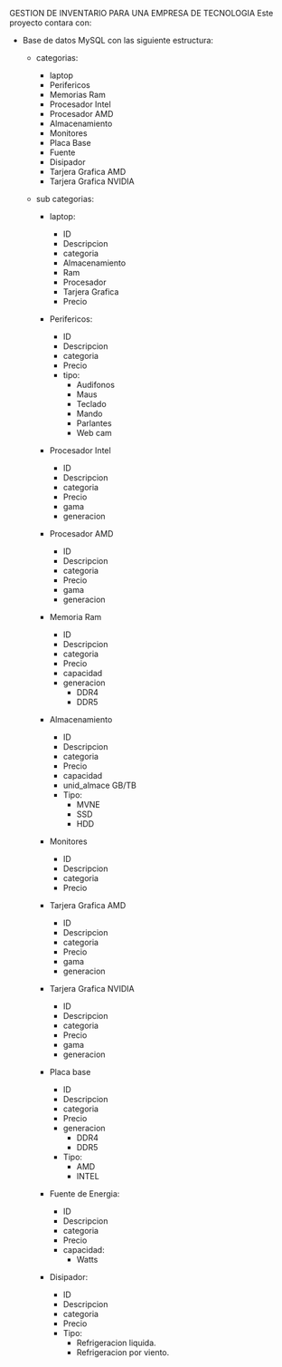 GESTION DE INVENTARIO PARA UNA EMPRESA DE TECNOLOGIA
Este proyecto contara con:
 - Base de datos MySQL con las siguiente estructura:
    - categorias:
        - laptop
        - Perifericos
        - Memorias Ram
        - Procesador Intel
        - Procesador AMD
        - Almacenamiento
        - Monitores
        - Placa Base
        - Fuente
        - Disipador
        - Tarjera Grafica AMD
        - Tarjera Grafica NVIDIA
    
    - sub categorias:
        - laptop:
            - ID
            - Descripcion
            - categoria
            - Almacenamiento
            - Ram
            - Procesador
            - Tarjera Grafica
            - Precio
       
        - Perifericos:
            - ID
            - Descripcion
            - categoria
            - Precio
            - tipo:
                - Audifonos
                - Maus
                - Teclado
                - Mando
                - Parlantes
                - Web cam

        - Procesador Intel
            - ID
            - Descripcion
            - categoria
            - Precio
            - gama
            - generacion

        - Procesador AMD
            - ID
            - Descripcion
            - categoria
            - Precio
            - gama
            - generacion
         
        - Memoria Ram
            - ID
            - Descripcion
            - categoria
            - Precio
            - capacidad
            - generacion
                - DDR4
                - DDR5
        
        - Almacenamiento
            - ID
            - Descripcion
            - categoria
            - Precio
            - capacidad
            - unid_almace GB/TB
            - Tipo:
                - MVNE
                - SSD
                - HDD
        
        - Monitores 
            - ID
            - Descripcion
            - categoria
            - Precio
        
        - Tarjera Grafica AMD 
            - ID
            - Descripcion
            - categoria
            - Precio
            - gama
            - generacion
        
        - Tarjera Grafica NVIDIA 
            - ID
            - Descripcion
            - categoria
            - Precio
            - gama
            - generacion

        - Placa base
            - ID
            - Descripcion
            - categoria
            - Precio
            - generacion
                - DDR4
                - DDR5
            - Tipo:
                - AMD
                - INTEL
         
        - Fuente de Energia:
            - ID
            - Descripcion
            - categoria
            - Precio
            - capacidad:
                - Watts
            
        - Disipador:
            - ID
            - Descripcion
            - categoria
            - Precio
            - Tipo:
                - Refrigeracion liquida.
                - Refrigeracion por viento.
       


